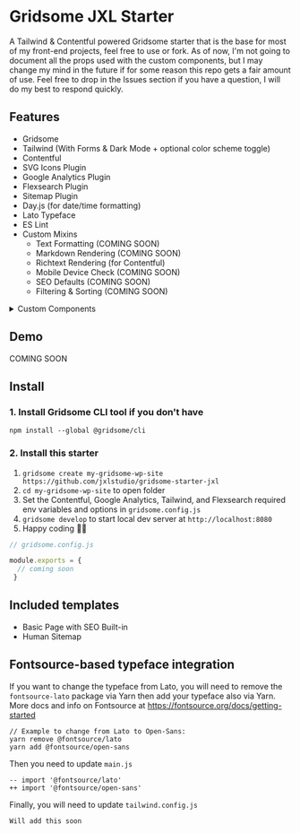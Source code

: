 # Gridsome JXL Starter

A Tailwind & Contentful powered Gridsome starter that is the base for most of my front-end projects, feel free to use or fork. As of now, I'm not going to document all the props used with the custom components, but I may change my mind in the future if for some reason this repo gets a fair amount of use. Feel free to drop in the Issues section if you have a question, I will do my best to respond quickly.

## Features
- Gridsome
- Tailwind (With Forms & Dark Mode + optional color scheme toggle)
- Contentful
- SVG Icons Plugin
- Google Analytics Plugin
- Flexsearch Plugin
- Sitemap Plugin
- Day.js (for date/time formatting)
- Lato Typeface
- ES Lint
- Custom Mixins
    - Text Formatting (COMING SOON)
    - Markdown Rendering (COMING SOON)
    - Richtext Rendering (for Contentful)
    - Mobile Device Check (COMING SOON)
    - SEO Defaults (COMING SOON)
    - Filtering & Sorting (COMING SOON)
<details>
    <summary>Custom Components</summary>

    - Accordion (COMING SOON)
    - Button (COMING SOON)
    - Card (COMING SOON)
    - Divider (HR) (COMING SOON)
    - Featured Video (Hero style Banner with Video Modal) (COMING SOON)
    - Flex Grid Components (Container, Row, Column) (COMING SOON)
    - Footer (COMING SOON)
    - Form Inputs (COMING SOON)
    - Hero (with options for background-image, image overlay, buttons, etc.) (COMING SOON)
    - Loading (COMING SOON)
    - Modal (COMING SOON)
    - Photo (Lots of Options) (COMING SOON)
    - Pill (COMING SOON)
    - Richtext Rendering (for Contentful)
    - Search Box (COMING SOON)
    - Toast (COMING SOON)
    - Top Navigation with Off-Canvas on Mobile (COMING SOON)
    - UiObject (for accessibility features) (COMING SOON)
    - Video Modal (COMING SOON)
</details>


## Demo
COMING SOON

## Install

### 1. Install Gridsome CLI tool if you don't have

`npm install --global @gridsome/cli`

### 2. Install this starter

1. `gridsome create my-gridsome-wp-site https://github.com/jxlstudio/gridsome-starter-jxl`
2. `cd my-gridsome-wp-site` to open folder
3. Set the Contentful, Google Analytics, Tailwind, and Flexsearch required env variables and options in `gridsome.config.js`
5. `gridsome develop` to start local dev server at `http://localhost:8080`
6. Happy coding 🎉🙌

```js
// gridsome.config.js

module.exports = {
  // coming soon
 }

```

## Included templates

- Basic Page with SEO Built-in
- Human Sitemap


## Fontsource-based typeface integration

If you want to change the typeface from Lato, you will need to remove the `fontsource-lato` package via Yarn then add your typeface also via Yarn. More docs and info on Fontsource at https://fontsource.org/docs/getting-started

```
// Example to change from Lato to Open-Sans:
yarn remove @fontsource/lato
yarn add @fontsource/open-sans
```

Then you need to update `main.js`

```
-- import '@fontsource/lato'
++ import '@fontsource/open-sans'
```

Finally, you will need to update `tailwind.config.js`

```
Will add this soon
```